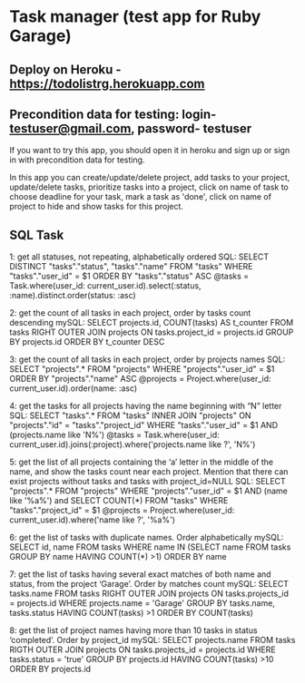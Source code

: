 # Task manager (test app for Ruby Garage)

## Deploy on Heroku - https://todolistrg.herokuapp.com
## Precondition data for testing: login- testuser@gmail.com, password- testuser
If you want to try this app, you should open it in heroku and sign up or sign in with precondition data for testing. 

In this app you can create/update/delete project, add tasks to your project, update/delete tasks, prioritize tasks into a project, click on name of task to choose deadline for your task, mark a task as 'done', click on name of project to hide and show tasks for this project.

## SQL Task

1:  get all statuses, not repeating, alphabetically ordered
	SQL: SELECT DISTINCT "tasks"."status", "tasks"."name" FROM "tasks" WHERE "tasks"."user_id" = $1 ORDER BY "tasks"."status" ASC
	@tasks = Task.where(user_id: current_user.id).select(:status, :name).distinct.order(status: :asc)

2: 	get the count of all tasks in each project, order by tasks count descending
 	mySQL: SELECT projects.id, COUNT(tasks) AS t_counter FROM tasks RIGHT OUTER JOIN projects ON tasks.project_id = projects.id GROUP BY projects.id ORDER BY t_counter DESC

3:	get the count of all tasks in each project, order by projects names
	SQL: SELECT "projects".* FROM "projects" WHERE "projects"."user_id" = $1 ORDER BY "projects"."name" ASC
	@projects = Project.where(user_id: current_user.id).order(name: :asc)

4:  get the tasks for all projects having the name beginning with “N” letter
	SQL:  SELECT "tasks".* FROM "tasks" INNER JOIN "projects" ON "projects"."id" = "tasks"."project_id" WHERE "tasks"."user_id" = $1 AND (projects.name like 'N%')
	@tasks = Task.where(user_id: current_user.id).joins(:project).where('projects.name like ?', 'N%')

5: 	get the list of all projects containing the ‘a’ letter in the middle of the name, and show the tasks count near each project. Mention that there can exist 			projects without tasks and tasks with project_id=NULL
	SQL: SELECT "projects".* FROM "projects" WHERE "projects"."user_id" = $1 AND (name like '%a%') and SELECT COUNT(*) FROM "tasks" WHERE "tasks"."project_id" = $1 
	@projects = Project.where(user_id: current_user.id).where('name like ?', '%a%')

6: 	get the list of tasks with duplicate names. Order alphabetically
	mySQL: SELECT id, name FROM tasks WHERE name IN (SELECT name FROM tasks GROUP BY name HAVING COUNT(*) >1) ORDER BY name

7: 	get the list of tasks having several exact matches of both name and status, from the project ‘Garage’. Order by matches count
	mySQL: SELECT tasks.name FROM tasks RIGHT OUTER JOIN projects ON tasks.projects_id = projects.id WHERE projects.name = 'Garage' GROUP BY tasks.name, tasks.status
	HAVING COUNT(tasks) >1 ORDER BY COUNT(tasks)

8: 	get the list of project names having more than 10 tasks in status ‘completed’. Order by project_id
	mySQL: SELECT projects.name FROM tasks RIGTH OUTER JOIN projects ON tasks.projects_id = projects.id WHERE tasks.status = 'true' GROUP BY projects.id HAVING COUNT(tasks) >10 ORDER BY projects.id









